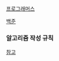 [프로그래머스](https://programmers.co.kr/)

[백준](https://www.acmicpc.net/)

### 알고리즘 작성 규칙
[참고](https://github.com/Mirim-Study/Algorithm/pull/75)
